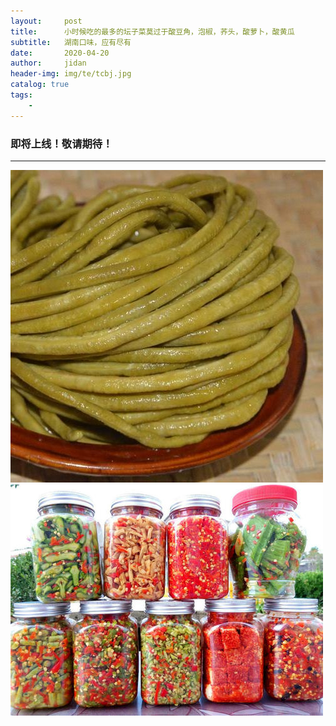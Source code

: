 ```yaml
---
layout:     post
title:      小时候吃的最多的坛子菜莫过于酸豆角，泡椒，荞头，酸萝卜，酸黄瓜
subtitle:   湖南口味，应有尽有
date:       2020-04-20
author:     jidan
header-img: img/te/tcbj.jpg
catalog: true
tags:
    - 
---
```

### 即将上线！敬请期待！
---
![](/img/te/21.jpg)
![](/img/te/23.jpg)